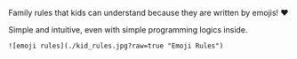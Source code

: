 Family rules that kids can understand because they are written by emojis! ❤️

Simple and intuitive, even with simple programming logics inside.

```
![emoji rules](./kid_rules.jpg?raw=true "Emoji Rules")
```